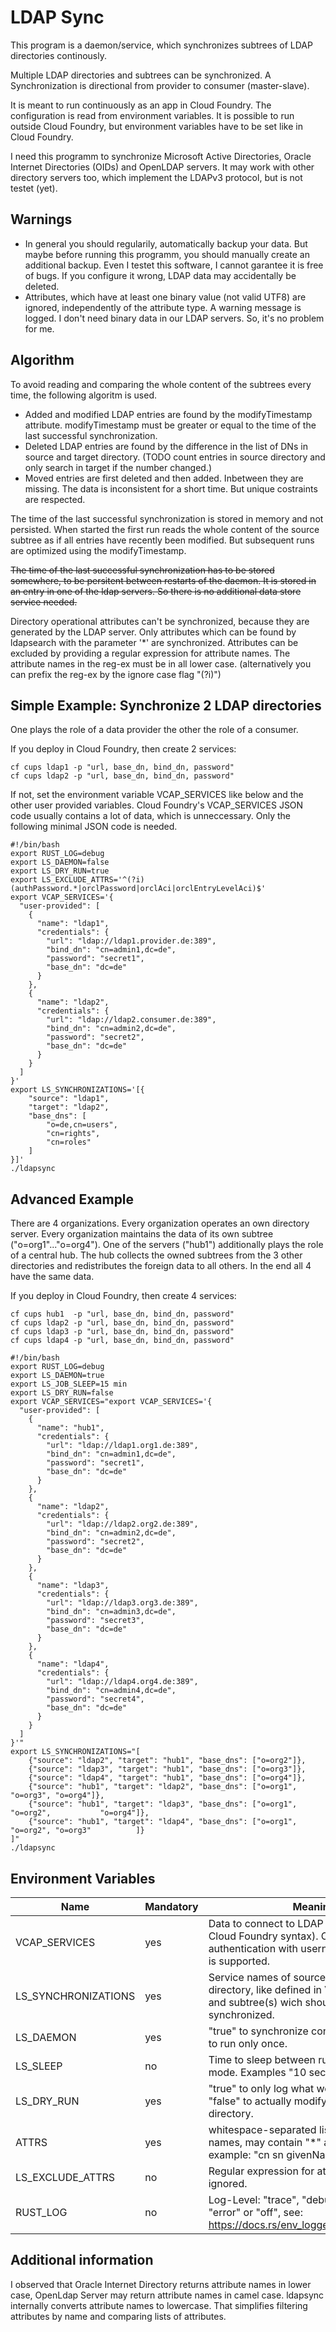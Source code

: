 # LDAP Sync

This program is a daemon/service,
which synchronizes subtrees of LDAP directories continously.

Multiple LDAP directories and subtrees can be synchronized.
A Synchronization is directional from provider to consumer (master-slave).

It is meant to run continuously as an app in Cloud Foundry.
The configuration is read from environment variables.
It is possible to run outside Cloud Foundry,
but environment variables have to be set like in Cloud Foundry.

I need this programm to synchronize Microsoft Active Directories, Oracle Internet Directories (OIDs) and OpenLDAP servers.
It may work with other directory servers too, which implement the LDAPv3 protocol, but is not testet (yet).

## Warnings

* In general you should regularily, automatically backup your data.
  But maybe before running this programm, you should manually create an additional backup.
  Even I testet this software, I cannot garantee it is free of bugs.
  If you configure it wrong, LDAP data may accidentally be deleted.
* Attributes, which have at least one binary value (not valid UTF8) are ignored,
  independently of the attribute type. A warning message is logged.
  I don't need binary data in our LDAP servers. So, it's no problem for me.

## Algorithm

To avoid reading and comparing the whole content of the subtrees every time, the following algoritm is used.

 * Added and modified LDAP entries are found by the modifyTimestamp attribute.
   modifyTimestamp must be greater or equal to the time of the last successful synchronization.
 * Deleted LDAP entries are found by the difference in the list of DNs in source and target directory.
   (TODO count entries in source directory and only search in target if the number changed.)
 * Moved entries are first deleted and then added. Inbetween they are missing.
   The data is inconsistent for a short time. But unique costraints are respected.

The time of the last successful synchronization is stored in memory and not persisted.
When started the first run reads the whole content of the source subtree
as if all entries have recently been modified.
But subsequent runs are optimized using the modifyTimestamp.

~~The time of the last successful synchronization has to be stored somewhere,
to be persitent between restarts of the daemon.
It is stored in an entry in one of the ldap servers.
So there is no additional data store service needed.~~

Directory operational attributes can't be synchronized, because they are generated by the LDAP server.
Only attributes which can be found by ldapsearch with the parameter '*' are synchronized.
Attributes can be excluded by providing a regular expression for attribute names.
The attribute names in the reg-ex must be in all lower case.
(alternatively you can prefix the reg-ex by the ignore case flag "(?i)")

## Simple Example: Synchronize 2 LDAP directories

One plays the role of a data provider the other the role of a consumer.

If you deploy in Cloud Foundry, then create 2 services:

```
cf cups ldap1 -p "url, base_dn, bind_dn, password"
cf cups ldap2 -p "url, base_dn, bind_dn, password"
```
If not, set the environment variable VCAP_SERVICES like below and the other user provided variables.
Cloud Foundry's VCAP_SERVICES JSON code usually contains a lot of data, which is unneccessary.
Only the following minimal JSON code is needed.

```
#!/bin/bash
export RUST_LOG=debug
export LS_DAEMON=false
export LS_DRY_RUN=true
export LS_EXCLUDE_ATTRS='^(?i)(authPassword.*|orclPassword|orclAci|orclEntryLevelAci)$'
export VCAP_SERVICES='{
  "user-provided": [
    {
      "name": "ldap1",
      "credentials": {
        "url": "ldap://ldap1.provider.de:389",
        "bind_dn": "cn=admin1,dc=de",
        "password": "secret1",
        "base_dn": "dc=de"
      }
    },
    {
      "name": "ldap2",
      "credentials": {
        "url": "ldap://ldap2.consumer.de:389",
        "bind_dn": "cn=admin2,dc=de",
        "password": "secret2",
        "base_dn": "dc=de"
      }
    }
  ]
}'
export LS_SYNCHRONIZATIONS='[{
    "source": "ldap1",
    "target": "ldap2",
    "base_dns": [
        "o=de,cn=users",
        "cn=rights",
        "cn=roles"
    ]
}]'
./ldapsync
```

## Advanced Example

There are 4 organizations. Every organization operates an own directory server.
Every organization maintains the data of its own subtree ("o=org1"..."o=org4").
One of the servers ("hub1") additionally plays the role of a central hub.
The hub collects the owned subtrees from the 3 other directories
and redistributes the foreign data to all others. In the end all 4 have the same data.

If you deploy in Cloud Foundry, then create 4 services:

```
cf cups hub1  -p "url, base_dn, bind_dn, password"
cf cups ldap2 -p "url, base_dn, bind_dn, password"
cf cups ldap3 -p "url, base_dn, bind_dn, password"
cf cups ldap4 -p "url, base_dn, bind_dn, password"
```

```
#!/bin/bash
export RUST_LOG=debug
export LS_DAEMON=true
export LS_JOB_SLEEP=15 min
export LS_DRY_RUN=false
export VCAP_SERVICES="export VCAP_SERVICES='{
  "user-provided": [
    {
      "name": "hub1",
      "credentials": {
        "url": "ldap://ldap1.org1.de:389",
        "bind_dn": "cn=admin1,dc=de",
        "password": "secret1",
        "base_dn": "dc=de"
      }
    },
    {
      "name": "ldap2",
      "credentials": {
        "url": "ldap://ldap2.org2.de:389",        
        "bind_dn": "cn=admin2,dc=de",
        "password": "secret2",
        "base_dn": "dc=de"
      }
    },
    {
      "name": "ldap3",
      "credentials": {
        "url": "ldap://ldap3.org3.de:389",
        "bind_dn": "cn=admin3,dc=de",
        "password": "secret3",
        "base_dn": "dc=de"
      }
    },
    {
      "name": "ldap4",
      "credentials": {
        "url": "ldap://ldap4.org4.de:389",
        "bind_dn": "cn=admin4,dc=de",
        "password": "secret4",
        "base_dn": "dc=de"
      }
    }
  ]
}'"
export LS_SYNCHRONIZATIONS="[
    {"source": "ldap2", "target": "hub1", "base_dns": ["o=org2"]},
    {"source": "ldap3", "target": "hub1", "base_dns": ["o=org3"]},
    {"source": "ldap4", "target": "hub1", "base_dns": ["o=org4"]},
    {"source": "hub1", "target": "ldap2", "base_dns": ["o=org1",           "o=org3", "o=org4"]},
    {"source": "hub1", "target": "ldap3", "base_dns": ["o=org1", "o=org2",           "o=org4"]},
    {"source": "hub1", "target": "ldap4", "base_dns": ["o=org1", "o=org2", "o=org3"          ]}
]"
./ldapsync
```

## Environment Variables

| Name        | Mandatory | Meaning                                                                                                                   |
| ----------- | --------- | ------------------------------------------------------------------------------------------------------------------------- |
| VCAP_SERVICES | yes     | Data to connect to LDAP servers (in typical Cloud Foundry syntax). Only simple authentication with username and password is supported. |
| LS_SYNCHRONIZATIONS | yes | Service names of source and target directory, like defined in VCAP_SERVICES and subtree(s) wich should be synchronized. |
| LS_DAEMON   | yes       | "true" to synchronize continiously or "false" to run only once.                                                           |
| LS_SLEEP    | no        | Time to sleep between runs, if in daemon mode. Examples "10 sec" or "15 min".                                             |
| LS_DRY_RUN  | yes       | "true" to only log what would be changed, "false" to actually modify content of target directory.                         |
| ATTRS       | yes       | whitespace-separated list of attribute names, may contain "*" and/or "+", example: "cn sn givenName"                      |
| LS_EXCLUDE_ATTRS | no   | Regular expression for attribute names to be ignored.                                                                     |
| RUST_LOG    | no        | Log-Level: "trace", "debug", "info", "warn", "error" or "off", see: https://docs.rs/env_logger/latest/env_logger/         |


## Additional information

I observed that Oracle Internet Directory returns attribute names in lower case,
OpenLdap Server may return attribute names in camel case.
ldapsync internally converts attribute names to lowercase.
That simplifies filtering attributes by name and comparing lists of attributes.